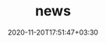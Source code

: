 ---
title: "news"
date: 2020-11-20T17:51:47+03:30
draft: false
headless: true

# all icons by [feathericons.com](https://https://feathericons.com//) are supported
show_news_icons: true
default_news_icon: "file-text"

num_news: 5

news_items:
- text: Happy to find that our paper, Uncovering the Rise of Visual Scams in Cryptocurrency Wallets, has been accepted by WWW'24. Special congratulations to [Guoyi](https://scholar.google.com/citations?user=TUen9P4AAAAJ) for publishing his first top-tier paper during his first year as a master's student.
  extra_text: "Jan 2024."
  date: 2024-01-23
- text: Honored to join the [Technical Program Committee (TPC)](https://www.sigsac.org/ccs/CCS2024/organization/prog-committee.html) of ACM CCS 2024. Warmly invite you to submit papers to our venue and hope to meet you in Salt Lake City.
  extra_text: "Jan 2024."
  date: 2024-01-24
- text: Attended the 30th ACM CCS in Copenhagen, Denmark. Delivered a presentation on the security risks associated with mini-apps. Additionally, participated in a panel discussion hosted by Professors Zhiqiang Lin and Luyi Xing.
  extra_text: "Nov 2023."
  date: 2023-11-27
- text: I, co-supervised with Prof. Min Yang, lead an undergraduate team, with their project 'Zhu Yuan - Cybercrimial Asset Radar,' won the grand prize at the 18th 'Challenge Cup' National College Students’ Extracurricular Academic Science and Technology Works Contest(“挑战杯”全国大学生课外学术科技作品竞赛). This marks the best record in the history of our department.
  extra_text: "Oct 2023."
  date: 2023-10-27
- text: NSFC has awarded me a grant for the proposal titled "Iteration-Based Detection Method for Underground Mobile Applications". Grateful to NSFC!
  extra_text: "Aug 2023."
  date: 2023-08-23
- text: I have been awarded the Fudan Policy Advisory Research Support Program.
  extra_text: "Jul 2023."
  date: 2023-07-27
- text: Joined the Fudan Development Institute at Fudan University as a faculty member.
  extra_text: "Dec 2022."
  date: 2022-12-06
- text: Honored to receive the ACM SIGSAC China Doctoral Dissertation Award.
  extra_text: "Nov 2022."
  date: 2022-11-29
- text: "Presented our paper [Analyzing Ground-Truth Data of Mobile Gambling Scams](https://www.xiaojingliao.com/uploads/9/7/0/2/97024238/oakland22-gambling_scam_apps.pdf) at IEEE S&P(Oakland) 22!"
  extra_text: "May 2022."
  date: 2022-05-26
- text: "uccessfully defended my Ph.D. thesis! A significant milestone!"
  extra_text: "May 2022."
  date: 2022-05-18

# - text: "How to deploy in the era of cloud services?"
#   link: https://https://feathericons.com//
#   extra_text: "Software Engineering Daily Podcast, Feb. 2021."
#   date: 2022-11-20
# - text: "Past, present and future of decentralized computing"
#   link: https://https://feathericons.com//
#   extra_text: "The New York Times, Feb. 2020."
#   date: 2021-11-20
# - text: "How to give a communicative research talk?"
#   link: "/en/talks/how-to-give-a-communicative-research-talk/"
#   extra_text: "Software Engineering Daily Podcast, Jan. 2020."
#   icon: "youtube"
#   date: 2020-11-20
# - text: "The new era of software engineering"
#   link: https://https://feathericons.com//
#   extra_text: "Software Engineering Daily Podcast, Jan. 2020."
#   icon: "youtube"
#   date: 2020-11-20
# - text: "How to write a good paper?"
#   link: https://https://feathericons.com//
#   extra_text: "HotOS'19."
#   icon: "youtube"
#   date: 2020-11-20
---